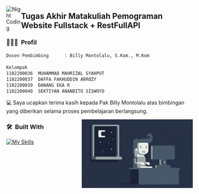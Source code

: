 <img alt="Night Coding" src="./assets/Hand%20Wave.gif" width='40' align="left"/><h2>Tugas Akhir Matakuliah Pemograman Website Fullstack + RestFullAPI</h2>


### 👨🏻‍💻 &nbsp;Profil
```
Dosen Pembimbing      : Billy Montolalu, S.Kom., M.Kom

Kelompok
1102200036	MUHAMMAD MAHRIZAL SYAHPUT
1102200037	DAFFA FAKHUDDIN ARROZY
1102200039	DANANG EKA R
1102200040	SEKTIYAN ANANDITO SISWOYO
```
<p>💻 Saya ucapkan terima kasih kepada Pak Billy Montolalu atas bimbingan yang diberikan selama proses pembelajaran berlangsung.</p>
<img alt="Night Coding" src="https://raw.githubusercontent.com/AVS1508/AVS1508/master/assets/Night-Coding.gif" align="right"/>

### 🛠 &nbsp;Built With

[![My Skills](https://skillicons.dev/icons?i=nodejs,vue,bootstrap&perline=3)](https://skillicons.dev)



